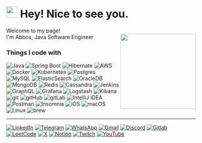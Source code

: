 <h1><img src="https://emojis.slackmojis.com/emojis/images/1531849430/4246/blob-sunglasses.gif?1531849430" width="30"/> Hey! Nice to see you.</h1>

<p>Welcome to my page! </br> I'm Abbos, Java Software Engineer

<img align='right' src='https://user-images.githubusercontent.com/5713670/87202985-820dcb80-c2b6-11ea-9f56-7ec461c497c3.gif' width='200'>

<h3>Things I code with</h3>
<p>
  <img alt="Java" src="https://img.shields.io/badge/Java-orange?style=flat-square&logo=java" />
  <img alt="Spring Boot" src="https://img.shields.io/badge/Spring%20Boot-6DB33F?logo=springboot&logoColor=fff" />
  <img alt="Hibernate" src="https://img.shields.io/badge/Hibernate-59666C?logo=hibernate&logoColor=fff" />
  <img alt="AWS" src="https://img.shields.io/badge/Amazon%20AWS-232F3E?style=flat-square&logo=amazon-aws" />
  <img alt="Docker" src="https://img.shields.io/badge/-Docker-46a2f1?style=flat-square&logo=docker&logoColor=white" />
  <img alt="Kubernetes" src="https://img.shields.io/badge/Kubernetes-326CE5?logo=kubernetes&logoColor=fff" />
  <img alt="Postgres" src="https://img.shields.io/badge/Postgres-%23316192.svg?logo=postgresql&logoColor=white"/>
  <img alt="MySQL" src="https://img.shields.io/badge/MySQL-4479A1?logo=mysql&logoColor=fff" />
  <img alt="ElasticSearch" src="https://img.shields.io/badge/-ElasticSearch-005571?style=flat-square&logo=elasticsearch" />
  <img alt="OracleDB" src="https://custom-icon-badges.demolab.com/badge/Oracle-F80000?logo=oracle&logoColor=fff" />
  <img alt="MongoDB" src="https://img.shields.io/badge/-MongoDB-black?style=flat-square&logo=mongodb" />
  <img alt="Redis" src="https://img.shields.io/badge/Redis-%23DD0031.svg?logo=redis&logoColor=white" />
  <img alt="Cassandra" src="https://img.shields.io/badge/Cassandra-%231287B1.svg?logo=apache-cassandra&logoColor=white" />
  <img alt="Jenkins" src="https://img.shields.io/badge/Jenkins-D24939?logo=jenkins&logoColor=white" />
  <img alt="GraphQL" src="https://img.shields.io/badge/-GraphQL-E10098?style=flat-square&logo=graphql&logoColor=white" />

  <img alt="Grafana" src="https://img.shields.io/badge/Grafana-black?style=flat-square&logo=grafana" />
  <img alt="Logstash" src="https://img.shields.io/badge/Logstash-005571?style=flat-square&logo=logstash" />
  <img alt="Kibana" src="https://img.shields.io/badge/Kibana-005571?style=flat-square&logo=kibana" />

  <img alt="git" src="https://img.shields.io/badge/-Git-black?style=flat-square&logo=git" />
  <img alt="gitHub" src="https://img.shields.io/badge/-GitHub-181717?style=flat-square&logo=github" />
  <img alt="gitLab" src="https://img.shields.io/badge/-GitLab-FCA121?style=flat-square&logo=gitlab" />

  <img alt="IntelliJ IDEA" src="https://img.shields.io/badge/IntelliJIDEA-000000.svg?logo=intellij-idea&logoColor=white" />
  <img alt="Postman" src="https://img.shields.io/badge/Postman-black?style=flat-square&logo=postman" />
  <img alt="Insomnia" src="https://img.shields.io/badge/-Insomnia-5849BE?style=flat-square&logo=insomnia&logoColor=white" />
  
  <img alt="iOS" src="https://img.shields.io/badge/iOS-000000?&logo=apple&logoColor=white" />
  <img alt="macOS" src="https://img.shields.io/badge/macOS-000000?logo=apple&logoColor=F0F0F0" />
  <img alt="Linux" src="https://img.shields.io/badge/Ubuntu-E95420?logo=ubuntu&logoColor=white" />
  <img alt="brew" src="https://img.shields.io/badge/Homebrew-FBB040?logo=homebrew&logoColor=fff" />
</p>

------------

<p>
	<a href="https://www.linkedin.com/in/aliabbos-ashurov-4b64b628b/"><img alt="LinkedIn" src="https://custom-icon-badges.demolab.com/badge/LinkedIn-0A66C2?logo=linkedin-white&logoColor=fff"/></a>
	<a href="https://t.me/Aliabbos_Ashurov"><img alt="Telegram" src="https://img.shields.io/badge/Telegram-2CA5E0?logo=telegram&logoColor=white"/></a>
	<a href="https://wa.me/1234567890"><img alt="WhatsApp" src="https://img.shields.io/badge/WhatsApp-25D366?logo=whatsapp&logoColor=white"/></a>
	<a href="mailto:aliabbosashurov.forwork@gmail.com"><img alt="Gmail" src="https://img.shields.io/badge/Gmail-D14836?logo=gmail&logoColor=white"/></a>
	<a href="https://discord.gg/9VfmG2mU"><img alt="Discord" src="https://img.shields.io/badge/Discord-%235865F2.svg?&logo=discord&logoColor=white"/></a>
	<a href="https://gitlab.com/Aliabbos_Ashurov"><img alt="Gitlab" src="https://img.shields.io/badge/GitLab-FC6D26?logo=gitlab&logoColor=fff"/></a>
	<a href="https://leetcode.com/u/Aliabbos_Ashurov/"><img alt="LeetCode" src="https://img.shields.io/badge/LeetCode-000000?logo=LeetCode&logoColor=#d16c06"/></a>
	<a href="https://x.com/aliabbosashurov?s=21"><img alt="X" src="https://img.shields.io/badge/X-%23000000.svg?logo=X&logoColor=white"/></a>
	<a href="https://www.notion.so/SWE-15cc0c946df280409f45e92e87d9c9e9"><img alt="Notion" src="https://img.shields.io/badge/Notion-000?logo=notion&logoColor=fff"/></a>
	<a href="https://www.twitch.tv/username"><img alt="Twitch" src="https://img.shields.io/badge/Twitch-%239146FF.svg?logo=Twitch&logoColor=white"/></a>
	<a href="https://www.youtube.com/channel/username"><img alt="YouTube" src="https://img.shields.io/badge/YouTube-%23FF0000.svg?logo=YouTube&logoColor=white"/></a>

</p>

<!-- [![](https://github-readme-activity-graph.vercel.app/graph?username=Aliabbos-Ashurov&theme=react-dark&hide_title=true&hide_border=true)](https://github.com/Aliabbos-Ashurov/github-readme-activity-graph) -->
